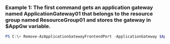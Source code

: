 ### Example 1: The first command gets an application gateway named ApplicationGateway01 that belongs to the resource group named ResourceGroup01 and stores the gateway in $AppGw variable.
```powershell
PS C:\> Remove-AzApplicationGatewayFrontendPort -ApplicationGateway $AppGw -Name FrontEndPort02
```

